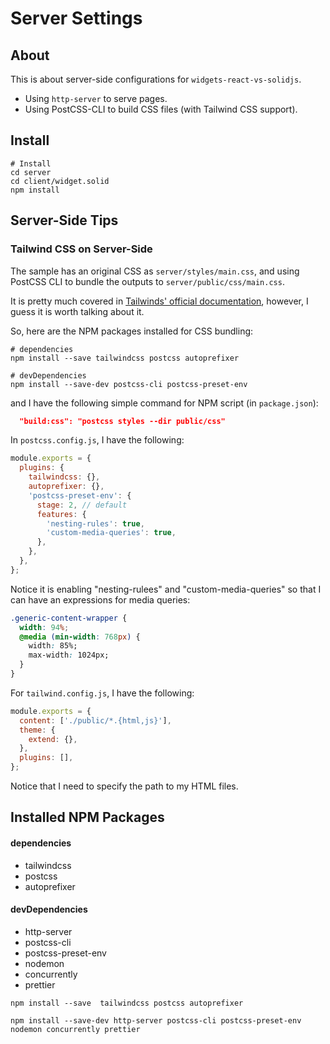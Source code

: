 # Server Settings

## About

This is about server-side configurations for `widgets-react-vs-solidjs`.

- Using `http-server` to serve pages.
- Using PostCSS-CLI to build CSS files (with Tailwind CSS support).

## Install

```shell
# Install
cd server
cd client/widget.solid
npm install
```

## Server-Side Tips

### Tailwind CSS on Server-Side

The sample has an original CSS as `server/styles/main.css`,
and using PostCSS CLI to bundle the outputs to `server/public/css/main.css`.

It is pretty much covered in [Tailwinds' official documentation](https://tailwindcss.com/docs/installation/using-postcss),
however, I guess it is worth talking about it.

So, here are the NPM packages installed for CSS bundling:

```shell
# dependencies
npm install --save tailwindcss postcss autoprefixer

# devDependencies
npm install --save-dev postcss-cli postcss-preset-env
```

and I have the following simple command for NPM script (in `package.json`):

```json
  "build:css": "postcss styles --dir public/css"
```

In `postcss.config.js`, I have the following:

```js
module.exports = {
  plugins: {
    tailwindcss: {},
    autoprefixer: {},
    'postcss-preset-env': {
      stage: 2, // default
      features: {
        'nesting-rules': true,
        'custom-media-queries': true,
      },
    },
  },
};
```

Notice it is enabling "nesting-rulees" and "custom-media-queries" so that I can have an expressions for media queries:

```css
.generic-content-wrapper {
  width: 94%;
  @media (min-width: 768px) {
    width: 85%;
    max-width: 1024px;
  }
}
```

For `tailwind.config.js`, I have the following:

```js
module.exports = {
  content: ['./public/*.{html,js}'],
  theme: {
    extend: {},
  },
  plugins: [],
};
```

Notice that I need to specify the path to my HTML files.

## Installed NPM Packages

#### dependencies

- tailwindcss
- postcss
- autoprefixer

#### devDependencies

- http-server
- postcss-cli
- postcss-preset-env
- nodemon
- concurrently
- prettier

```shell
npm install --save  tailwindcss postcss autoprefixer

npm install --save-dev http-server postcss-cli postcss-preset-env nodemon concurrently prettier
```

